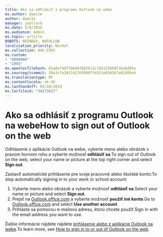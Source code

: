 ```yaml
---
title: Ako sa odhlásiť z programu Outlook na webe
ms.author: daeite
author: daeite
manager: joallard
ms.date: 5/6/2019
ms.audience: Admin
ms.topic: article
ROBOTS: NOINDEX, NOFOLLOW
localization_priority: Normal
ms.collection: Adm_O365
ms.custom:
- "8000008"
- "1993"
ms.openlocfilehash: 81a0ef4df7b64878d2611c7d31256b9f3babd85e
ms.sourcegitcommit: 20a3cfa10114176f8997fd151e83d167a81945e4
ms.translationtype: MT
ms.contentlocale: sk-SK
ms.lasthandoff: 05/20/2019
ms.locfileid: "34273627"
---
```

# <a name="how-to-sign-out-of-outlook-on-the-web"></a><span data-ttu-id="e5e70-102">Ako sa odhlásiť z programu Outlook na webe</span><span class="sxs-lookup"><span data-stu-id="e5e70-102">How to sign out of Outlook on the web</span></span>

<span data-ttu-id="e5e70-103">Odhlásenie z aplikácie Outlook na webe, vyberte meno alebo obrázok v pravom hornom rohu a vyberte možnosť **odhlásiť sa**.</span><span class="sxs-lookup"><span data-stu-id="e5e70-103">To sign out of Outlook on the web, select your name or picture at the top right corner and select **Sign out**.</span></span>

<span data-ttu-id="e5e70-104">Zastaviť automatické prihlásenie pre svoje pracovné alebo školské konto:</span><span class="sxs-lookup"><span data-stu-id="e5e70-104">To stop automatically signing in to your work or school account:</span></span>

1. <span data-ttu-id="e5e70-105">Vyberte meno alebo obrázok a vyberte možnosť **odhlásiť sa**.</span><span class="sxs-lookup"><span data-stu-id="e5e70-105">Select your name or picture and select **Sign out**.</span></span>
1. <span data-ttu-id="e5e70-106">Prejsť na [Outlook.office.com](https://outlook.office.com/) a vyberte možnosť **použiť iné konto**.</span><span class="sxs-lookup"><span data-stu-id="e5e70-106">Go to [Outlook.office.com](https://outlook.office.com/) and select **Use another account**.</span></span>
1. <span data-ttu-id="e5e70-107">Prihláste sa pomocou e-mailovú adresu, ktorú chcete použiť.</span><span class="sxs-lookup"><span data-stu-id="e5e70-107">Sign in with the email address you want to use.</span></span>

<span data-ttu-id="e5e70-108">Ďalšie informácie nájdete nájdete [prihlásenie alebo z aplikácie Outlook na webe](https://support.office.com/article/763fab4d-0138-4814-b450-37fc286bcb79).</span><span class="sxs-lookup"><span data-stu-id="e5e70-108">To learn more, see [How to sign in to or out of Outlook on the web](https://support.office.com/article/763fab4d-0138-4814-b450-37fc286bcb79).</span></span>